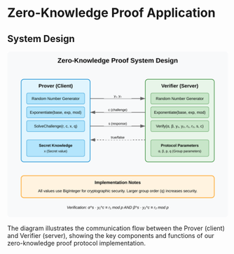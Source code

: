 # Zero-Knowledge Proof Application

## System Design

![Zero-Knowledge Proof System Design](zkp-system-design.svg)

The diagram illustrates the communication flow between the Prover (client) and Verifier (server), showing the key components and functions of our zero-knowledge proof protocol implementation.
